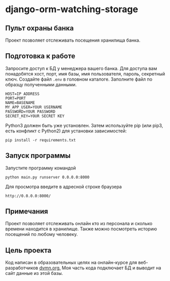 # django-orm-watching-storage
## Пульт охраны банка
Проект позволяет отслеживать посещения хранилища банка.

## Подготовка к работе
Запросите доступ к БД у менеджера вашего банка. Для доступа вам понадобятся хост, порт, имя базы, имя пользователя, пароль, секретный ключ.
Создайте файл `.env` в головном каталоге. Заполните файл по образцу полученными данными.
```
HOST=IP ADDRESS
PORT=PORT
NAME=BASENAME
MY_APP_USER=YOUR USERNAME
PASSWORD=YOUR PASSWORD
SECRET_KEY=YOUR SECRET KEY
```  

Python3 должен быть уже установлен. Затем используйте pip (или pip3, есть конфликт с Python2) для установки зависимостей:
```
pip install -r requirements.txt
```

## Запуск программы
Запустите программу командой
```
python main.py runserver 0.0.0.0:8000
```  

Для просмотра введите в адресной строке браузера
```
http://0.0.0.0:8000/
``` 

## Примечания
Проект позволяет отслеживать онлайн кто из персонала и сколько времени находится в хранилище. Также можно посмотреть историю посещений по любому человеку.

## Цель проекта
Код написан в образовательных целях на онлайн-курсе для веб-разработчиков [dvmn.org.](https://dvmn.org/) Моя часть кода подключает БД и выводит на сайт данные из этой базы.
